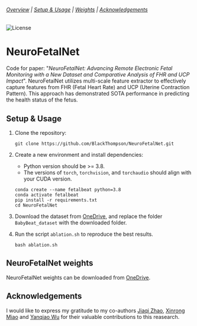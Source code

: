 ###### [Overview](#NeuroFetalNet) | [Setup & Usage](#Setup_&_Usage) | [Weights](#NeuroFetalNet_weights) | [Acknowledgements](#Acknowledgements)

![License](https://img.shields.io/badge/license-MIT-brightgreen)

# NeuroFetalNet

Code for paper: "*NeuroFetalNet: Advancing Remote Electronic Fetal Monitoring with a New Dataset and Comparative Analysis of FHR and UCP Impact*". NeuroFetalNet utilizes multi-scale feature extractor to effectively capture features from FHR (Fetal Heart Rate) and UCP (Uterine Contraction Pattern). This approach has demonstrated SOTA performance in predicting the health status of the fetus.

## Setup & Usage

1. Clone the repository:

   ```
   git clone https://github.com/BlackThompson/NeuroFetalNet.git
   ```

2. Create a new environment and install dependencies:

   - Python version should be >= 3.8.
   - The versions of `torch`, `torchvision`, and `torchaudio` should align with your CUDA version.

   ```
   conda create --name fetalbeat python=3.8
   conda activate fetalbeat
   pip install -r requirements.txt
   cd NeuroFetalNet
   ```

3. Download the dataset from [OneDrive](https://1drv.ms/f/s!AgcxOyB1kRABgWx-nyyVZW3uJXuq?e=TGvVHa), and replace the folder `BabyBeat_dataset` with the downloaded folder.

4. Run the script `ablation.sh` to reproduce the best results. 

   ```
   bash ablation.sh
   ```

## NeuroFetalNet weights

NeuroFetalNet weights can be downloaded from [OneDrive](https://1drv.ms/u/s!AgcxOyB1kRABgXHmBSdTPL5eTArf?e=DWnjfC).

## Acknowledgements

I would like to express my gratitude to my co-authors [Jiaqi Zhao](https://github.com/baobooooo), [Xinrong Miao](https://github.com/stefenMiao]) and [Yanqiao Wu]() for their valuable contributions to this reasearch.
